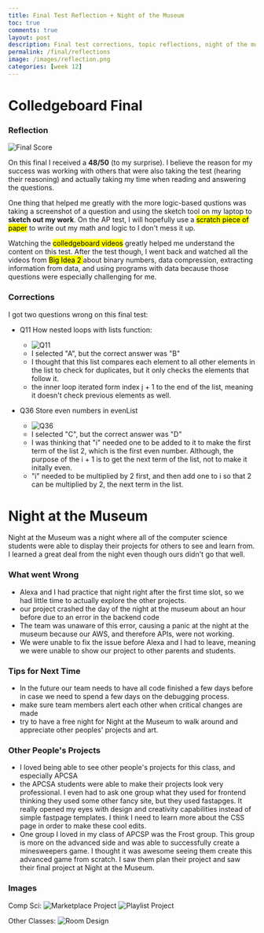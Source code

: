 ```yaml
---
title: Final Test Reflection + Night of the Museum
toc: true
comments: true
layout: post
description: Final test corrections, topic reflections, night of the museum reflection.
permalink: /final/reflections
image: /images/reflection.png
categories: [week 12]
---
```


# Colledgeboard Final

### Reflection

![Final Score]({{site.baseurl}}/images/final.png)

On this final I received a **48/50** (to my surprise). I believe the reason for my success was working with others that were also taking the test (hearing their reasoning) and actually taking my time when reading and answering the questions. 

One thing that helped me greatly with the more logic-based qustions was taking a screenshot of a question and using the sketch tool on my laptop to **sketch out my work**. On the AP test, I will hopefully use a <mark>scratch piece of paper</mark> to write out my math and logic to I don't mess it up. 

Watching the <mark>colledgeboard videos</mark> greatly helped me understand the content on this test. After the test though, I went back and watched all the videos from <mark>Big Idea 2 </mark> about binary numbers, data compression, extracting information from data, and using programs with data because those questions were especially challenging for me. 

### Corrections

I got two questions wrong on this final test:

- Q11 How nested loops with lists function:
    - ![Q11]({{site.baseurl}}/images/Q11.png)
    - I selected "A", but the correct answer was "B"
    - I thought that this list compares each element to all other elements in the list to check for duplicates, but it only checks the elements that follow it. 
    - the inner loop iterated form index j + 1 to the end of the list, meaning it doesn't check previous elements as well.

- Q36 Store even numbers in evenList
    -  ![Q36]({{site.baseurl}}/images/Q36.png)
    - I selected "C", but the correct answer was "D"
    - I was thinking that "i" needed one to be added to it to make the first term of the list 2, which is the first even number. Although, the purpose of the i + 1 is to get the next term of the list, not to make it initally even.
    - "i" needed to be multiplied by 2 first, and then add one to i so that 2 can be multiplied by 2, the next term in the list.


# Night at the Museum

Night at the Museum was a night where all of the computer science students were able to display their projects for others to see and learn from. I learned a great deal from the night even though ours didn't go that well. 

### What went Wrong
 - Alexa and I had practice that night right after the first time slot, so we had little time to actually explore the other projects. 
 - our project crashed the day of the night at the museum about an hour before due to an error in the backend code
 - The team was unaware of this error, causing a panic at the night at the museum because our AWS, and therefore APIs, were not working.
 - We were unable to fix the issue before Alexa and I had to leave, meaning we were unable to show our project to other parents and students.

### Tips for Next Time
 - In the future our team needs to have all code finished a few days before in case we need to spend a few days on the debugging process.
 - make sure team members alert each other when critical changes are made
 - try to have a free night for Night at the Museum to walk around and appreciate other peoples' projects and art. 


### Other People's Projects
- I loved being able to see other people's projects for this class, and especially APCSA
- the APCSA students were able to make their projects look very professional. I even had to ask one group what they used for frontend thinking they used some other fancy site, but they used fastapges. It really opened my eyes with design and creativity capabilities instead of simple fastpage templates. I think I need to learn more about the CSS page in order to make these cool edits.
- One group I loved in my class of APCSP was the Frost group. This group is more on the advanced side and was able to successfully create a minesweepers game. I thought it was awesome seeing them create this advanced game from scratch. I saw them plan their project and saw their final project at Night at the Museum. 

### Images
Comp Sci:
![Marketplace Project]({{site.baseurl}}/images/marketplace.jpg)
![Playlist Project]({{site.baseurl}}/images/playlist.jpg)

Other Classes:
![Room Design]({{site.baseurl}}/images/designclass.jpg)
